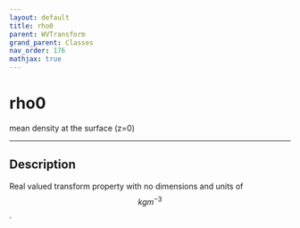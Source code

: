 ```yaml
---
layout: default
title: rho0
parent: WVTransform
grand_parent: Classes
nav_order: 176
mathjax: true
---
```


#  rho0

mean density at the surface (z=0)


---

## Description
Real valued transform property with no dimensions and units of $$kg m^{-3}$$.

